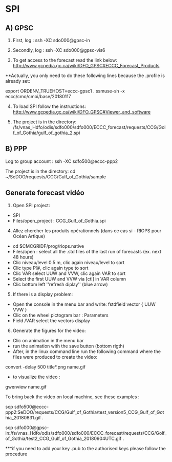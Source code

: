 # SPI
## A) GPSC

1) First, log  : ssh -XC sdo000@gpsc-in
2) Secondly, log : ssh -XC sdo000@gpsc-vis6

3) To get access to the forecast read the link below:
http://www.gcpedia.gc.ca/wiki/DFO_GPSC#ECCC_Forecast_Products

**Actually, you only need to do these following lines because the .profile is already set:

export ORDENV_TRUEHOST=eccc-gpsc1
. ssmuse-sh -x eccc/cmo/cmoi/base/20180117

4) To load SPI follow the instructions:
http://www.gcpedia.gc.ca/wiki/DFO_GPSC#Viewer_and_software

5) The project is in the directory:
/fs/vnas_Hdfo/odis/sdfo000/sdfo000/ECCC_forecast/requests/CCG/Golf_of_Gothia/gulf_of_gothia_2.spi


## B) PPP
Log to group account : ssh -XC sdfo500@eccc-ppp2

The project is in the directory:
cd ~/SeDOO/requests/CCG/Gulf_of_Gothia/sample

## Generate forecast vidéo

1) Open SPI project:
- SPI
- Files/open_project : CCG_Gulf_of_Gothia.spi

4) Allez chercher les produits opérationnels (dans ce cas si - RIOPS pour Océan Artique) 
- cd $CMCGRIDF/prog/riops.native
- Files/open : select all the .std files of the last run of forecasts (ex. next 48 hours)
- Clic niveau/level 0.5 m, clic again niveau/level to sort
- Clic type P@, clic again type to sort
- Clic VAR select UUW and VVW, clic again VAR to sort
- Select the first UUW and VVW via [ctl] in VAR column
- Clic bottom left ''refresh diplay'' (blue arrow)

5) If there is a display problem:
- Open the console in the menu bar and write: fstdfield vector { UUW VVW }
- Clic on the wheel pictogram bar : Parameters
- Field /VAR  select the vectors display

6) Generate the figures for the video:
- Clic on animation in the menu bar
- run the animation with the save button (bottom rigth)
- After, in the linux command line run the following command where the files were produced to create the video:

convert -delay 500 title*.png name.gif

- to visualize the video :

gwenview name.gif

To bring back the video on local machine, see these examples :
  
scp sdfo500@eccc-ppp2:SeDOO/requests/CCG/Gulf_of_Gothia/test_version5_CCG_Gulf_of_Gothia_20180831.gif .

scp sdfo000@gpsc-in:/fs/vnas_Hdfo/odis/sdfo000/sdfo000/ECCC_forecast/requests/CCG/Golf_of_Gothia/test2_CCG_Gulf_of_Gothia_20180904UTC.gif .

***if you need to add your key .pub to the authorised keys please follow the procedure




